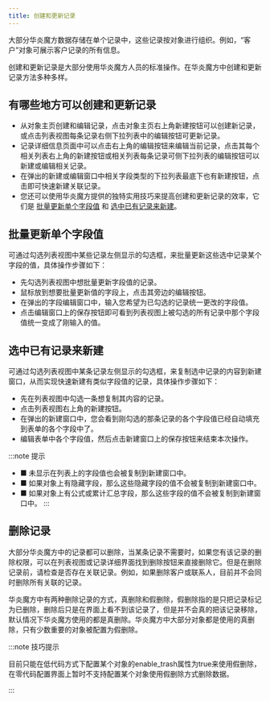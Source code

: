 ```yaml
---
title: 创建和更新记录
---
```


大部分华炎魔方数据存储在单个记录中，这些记录按对象进行组织。例如，“客户”对象可展示客户记录的所有信息。

创建和更新记录是大部分使用华炎魔方人员的标准操作。在华炎魔方中创建和更新记录方法多种多样。

## 有哪些地方可以创建和更新记录

- 从对象主页创建和编辑记录，点击对象主页右上角新建按钮可以创建新记录，或点击列表视图每条记录右侧下拉列表中的编辑按钮可更新记录。
- 记录详细信息页面中可以点击右上角的编辑按钮来编辑当前记录，点击其每个相关列表右上角的新建按钮或相关列表每条记录可侧下拉列表的编辑按钮可以新建或编辑相关记录。
- 在弹出的新建或编辑窗口中相关字段类型的下拉列表最底下也有新建按钮，点击即可快速新建关联记录。
- 您还可以使用华炎魔方提供的独特实用技巧来提高创建和更新记录的效率，它们是 [批量更新单个字段值](#批量更新单个字段值) 和 [选中已有记录来新建](#选中已有记录来新建)。

## 批量更新单个字段值

可通过勾选列表视图中某些记录左侧显示的勾选框，来批量更新这些选中记录某个字段的值，具体操作步骤如下：

- 先勾选列表视图中想批量更新字段值的记录。
- 鼠标放到想要批量更新值的字段上，点击其旁边的编辑按钮。
- 在弹出的字段编辑窗口中，输入您希望为已勾选的记录统一更改的字段值。
- 点击编辑窗口上的保存按钮即可看到列表视图上被勾选的所有记录中那个字段值统一变成了刚输入的值。

## 选中已有记录来新建

可通过勾选列表视图中某条记录左侧显示的勾选框，来复制选中记录的内容到新建窗口，从而实现快速新建有类似字段值的记录，具体操作步骤如下：

- 先在列表视图中勾选一条想复制其内容的记录。
- 点击列表视图右上角的新建按钮。
- 在弹出的新建窗口中，您会看到刚勾选的那条记录的各个字段值已经自动填充到表单的各个字段中了。
- 编辑表单中各个字段值，然后点击新建窗口上的保存按钮来结束本次操作。

:::note 提示

- ■ 未显示在列表上的字段值也会被复制到新建窗口中。
- ■ 如果对象上有隐藏字段，那么这些隐藏字段的值不会被复制到新建窗口中。
- ■ 如果对象上有公式或累计汇总字段，那么这些字段的值不会被复制到新建窗口中。
:::

## 删除记录

大部分华炎魔方中的记录都可以删除，当某条记录不需要时，如果您有该记录的删除权限，可以在列表视图或记录详细界面找到删除按钮来直接删除它。但是在删除记录前，请检查是否存在关联记录。例如，如果删除客户或联系人，目前并不会同时删除所有关联的记录。

华炎魔方中有两种删除记录的方式，真删除和假删除，假删除指的是只把记录标记为已删除，删除后只是在界面上看不到该记录了，但是并不会真的把该记录移除，默认情况下华炎魔方使用的都是真删除。华炎魔方中大部分对象都是使用的真删除，只有少数重要的对象被配置为假删除。

:::note 技巧提示

目前只能在低代码方式下配置某个对象的enable_trash属性为true来使用假删除，在零代码配置界面上暂时不支持配置某个对象使用假删除方式删除数据。

:::
